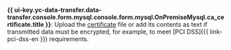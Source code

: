 **{{ ui-key.yc-data-transfer.data-transfer.console.form.mysql.console.form.mysql.OnPremiseMysql.ca_certificate.title }}**: Upload the [certificate](../../../../../managed-mysql/operations/connect.md#get-ssl-cert) file or add its contents as text if transmitted data must be encrypted, for example, to meet [PCI DSS]({{ link-pci-dss-en }}) requirements.
